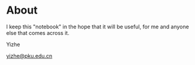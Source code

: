 # About

I keep this "notebook" in the hope that it will be useful, for me and anyone else that comes across it.

Yizhe

yizhe@pku.edu.cn
